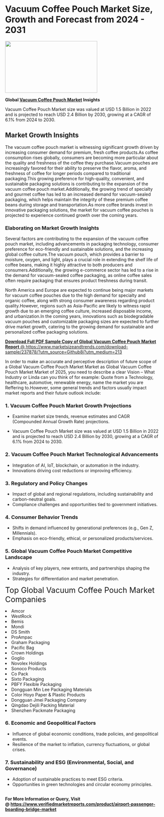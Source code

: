 <H1>Vacuum Coffee Pouch Market Size, Growth and Forecast from 2024 - 2031</H1><img class="aligncenter size-medium wp-image-584254" src="https://thirdeyenews.in/wp-content/uploads/2024/09/Global-Market-Research-300x168.jpeg" alt="" width="300" height="168" /><p><strong>Global&nbsp;<a href="https://www.marketsizeandtrends.com/download-sample/237878/?utm_source=Github8j?utm_medium=213">Vacuum Coffee Pouch Market</a> Insights</strong></p><p>Vacuum Coffee Pouch Market size was valued at USD 1.5 Billion in 2022 and is projected to reach USD 2.4 Billion by 2030, growing at a CAGR of 6.1% from 2024 to 2030.</p><p><h2>Market Growth Insights</h2> <p>The vacuum coffee pouch market is witnessing significant growth driven by increasing consumer demand for premium, fresh coffee products.As coffee consumption rises globally, consumers are becoming more particular about the quality and freshness of the coffee they purchase.Vacuum pouches are increasingly favored for their ability to preserve the flavor, aroma, and freshness of coffee for longer periods compared to traditional packaging.This growing preference for high-quality, convenient, and sustainable packaging solutions is contributing to the expansion of the vacuum coffee pouch market.Additionally, the growing trend of specialty and gourmet coffee has led to an increased demand for vacuum-sealed packaging, which helps maintain the integrity of these premium coffee beans during storage and transportation.As more coffee brands invest in innovative packaging solutions, the market for vacuum coffee pouches is projected to experience continued growth over the coming years.</p> <p><a href="#"></a></p> <h3>Elaborating on Market Growth Insights</h3> <p>Several factors are contributing to the expansion of the vacuum coffee pouch market, including advancements in packaging technology, consumer preference for eco-friendly and sustainable solutions, and the increasing global coffee culture.The vacuum pouch, which provides a barrier to moisture, oxygen, and light, plays a crucial role in extending the shelf life of coffee beans, making it highly attractive to both producers and consumers.Additionally, the growing e-commerce sector has led to a rise in the demand for vacuum-sealed coffee packaging, as online coffee sales often require packaging that ensures product freshness during transit.</p> <p>North America and Europe are expected to continue being major markets for vacuum coffee pouches due to the high demand for specialty and organic coffee, along with strong consumer awareness regarding product quality.However, regions such as Asia-Pacific are likely to witness rapid growth due to an emerging coffee culture, increased disposable income, and urbanization.In the coming years, innovations such as biodegradable vacuum pouches and customizable packaging sizes are expected to further drive market growth, catering to the growing demand for sustainable and personalized coffee packaging solutions.</p> <p><a href="#"></p><p><span class=""><strong>Download Full PDF Sample Copy of Global Vacuum Coffee Pouch Market Report</strong> @ <a href="https://www.marketsizeandtrends.com/download-sample/237878/?utm_source=Github8j?utm_medium=213" target="_blank">https://www.marketsizeandtrends.com/download-sample/237878/?utm_source=Github8j?utm_medium=213</a></span></p><p>In order to make an accurate and perceptive description of future scope of a Global&nbsp;Vacuum Coffee Pouch Market Market as Global&nbsp;Vacuum Coffee Pouch Market Market of 2025, you need to describe a clear Vision &ndash; What Industry or Linda can you think of for example: Quote from a Technology, healthcare, automotive, renewable energy, name the market you are Reffering to.However, some general trends and factors usually impact market reports and their future outlook include:</p><h3>1.&nbsp;<strong>Vacuum Coffee Pouch Market Growth Projections</strong></h3><ul><li>Examine market size trends, revenue estimates and CAGR (Compounded Annual Growth Rate) projections.</li><li><p>Vacuum Coffee Pouch Market size was valued at USD 1.5 Billion in 2022 and is projected to reach USD 2.4 Billion by 2030, growing at a CAGR of 6.1% from 2024 to 2030.</p></li></ul><h3>2.&nbsp;<strong>Vacuum Coffee Pouch Market Technological Advancements</strong></h3><ul><li>Integration of AI, IoT, blockchain, or automation in the industry.</li><li>Innovations driving cost reductions or improving efficiency.</li></ul><h3>3.&nbsp;<strong>Regulatory and Policy Changes</strong></h3><ul><li>Impact of global and regional regulations, including sustainability and carbon-neutral goals.</li><li>Compliance challenges and opportunities tied to government initiatives.</li></ul><h3>4.&nbsp;<strong>Consumer Behavior Trends</strong></h3><ul><li>Shifts in demand influenced by generational preferences (e.g., Gen Z, Millennials).</li><li>Emphasis on eco-friendly, ethical, or personalized products/services.</li></ul><h3>5.&nbsp;<strong>Global Vacuum Coffee Pouch Market Competitive Landscape</strong></h3><ul><li>Analysis of key players, new entrants, and partnerships shaping the industry.</li><li>Strategies for differentiation and market penetration.</li></ul><p data-pm-slice="1 1 []"><span style="color: inherit; font-family: inherit; font-size: 25px;">Top Global Vacuum Coffee Pouch Market Companies</span></p><div class="" data-test-id=""><p><li>Amcor</li><li> WestRock</li><li> Bemis</li><li> Mondi</li><li> DS Smith</li><li> ProAmpac</li><li> Graham Packaging</li><li> Pacific Bag</li><li> Crown Holdings</li><li> Goglio</li><li> Novolex Holdings</li><li> Sonoco Products</li><li> Co Pack</li><li> Sixto Packaging</li><li> PBFY Flexible Packaging</li><li> Dongguan Min Lee Packaging Materials</li><li> Color Hoyo Paper & Plastic Products</li><li> Dongguan Jmei Packaging Company</li><li> Qingdao Dejili Packing Material</li><li> Shenzhen Packmate Packaging</li></p></div><h3>6.&nbsp;<strong>Economic and Geopolitical Factors</strong></h3><ul><li>Influence of global economic conditions, trade policies, and geopolitical events.</li><li>Resilience of the market to inflation, currency fluctuations, or global crises.</li></ul><h3>7.&nbsp;<strong>Sustainability and ESG (Environmental, Social, and Governance)</strong></h3><ul><li>Adoption of sustainable practices to meet ESG criteria.</li><li>Opportunities in green technologies and circular economy principles.</li></ul><h2><strong style="font-size: 14px;">For More Information or Query, Visit @&nbsp;</strong><a style="background-color: #ffffff; font-size: 14px;" href="https://www.marketsizeandtrends.com/report/vacuum-coffee-pouch-market/" target="_blank">https://www.verifiedmarketreports.com/product/airport-passenger-boarding-bridge-market</a></h2>